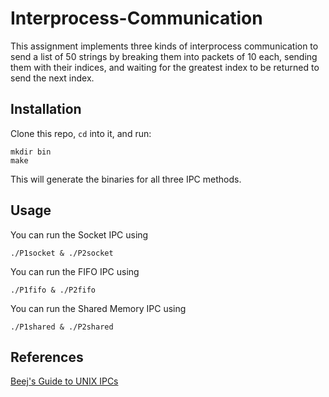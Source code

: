 # Interprocess-Communication

This assignment implements three kinds of interprocess communication to send a list of 50 strings by breaking them into packets of 10 each, sending them with their indices, and waiting for the greatest index to be returned to send the next index.

## Installation

Clone this repo, `cd` into it, and run:

```console
mkdir bin
make
```

This will generate the binaries for all three IPC methods.

## Usage

You can run the Socket IPC using
```console
./P1socket & ./P2socket
```

You can run the FIFO IPC using
```console
./P1fifo & ./P2fifo
```

You can run the Shared Memory IPC using
```console
./P1shared & ./P2shared
```

## References

[Beej's Guide to UNIX IPCs](https://beej.us/guide/bgipc/)